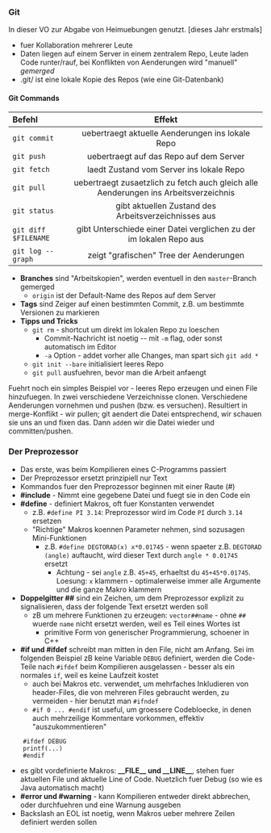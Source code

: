 ### Git

In dieser VO zur Abgabe von Heimuebungen genutzt. [dieses Jahr erstmals]

* fuer Kollaboration mehrerer Leute
* Daten liegen auf einem Server in einem zentralem Repo, Leute laden Code runter/rauf, bei Konflikten von Aenderungen wird "manuell" *gemerged*
* .git/ ist eine lokale Kopie des Repos (wie eine Git-Datenbank)

#### Git Commands

Befehl | Effekt
 :--- | :---:
|```git commit``` |uebertraegt aktuelle Aenderungen ins lokale Repo
|```git push``` |uebertraegt auf das Repo auf dem Server
|```git fetch```| laedt Zustand vom Server ins lokale Repo
|```git pull``` |uebertraegt zusaetzlich zu fetch auch gleich alle Aenderungen ins Arbeitsverzeichnis
|```git status```|gibt aktuellen Zustand des Arbeitsverzeichnisses aus
|```git diff $FILENAME```|gibt Unterschiede einer Datei verglichen zu der im lokalen Repo aus
|```git log --graph```|zeigt "grafischen" Tree der Aenderungen

* **Branches** sind "Arbeitskopien", werden eventuell in den  ```master```-Branch gemerged
    * ```origin``` ist der Default-Name des Repos auf dem Server
* **Tags** sind Zeiger auf einen bestimmten Commit, z.B. um bestimmte Versionen zu markieren
* **Tipps und Tricks**
    * ```git rm``` - shortcut um direkt im lokalen Repo zu loeschen
        * Commit-Nachricht ist noetig -- mit ```-m``` flag, oder sonst automatisch im Editor
        * ```-a``` Option - addet vorher alle Changes, man spart sich ```git add *```
    * ```git init --bare``` initialisiert leeres Repo
    * ```git pull``` ausfuehren, bevor man die Arbeit anfaengt

Fuehrt noch ein simples Beispiel vor - leeres Repo erzeugen und einen File hinzufuegen. In zwei verschiedene Verzeichnisse clonen. Verschiedene Aenderungen vornehmen und pushen (bzw. es versuchen).
Resultiert in merge-Konflikt - wir pullen; git aendert die Datei entsprechend, wir schauen sie uns an und fixen das. Dann ```add```en wir die Datei wieder und committen/pushen.

### Der Preprozessor

* Das erste, was beim Kompilieren eines C-Programms passiert
* Der Preprozessor ersetzt prinzipiell nur Text
* Kommandos fuer den Preprozessor beginnen mit einer Raute (#)
* **#include** - Nimmt eine gegebene Datei und fuegt sie in den Code ein
* **#define** - definiert Makros, oft fuer Konstanten verwendet
    * z.B. ```#define PI 3.14```: Preprozessor wird im Code ```PI``` durch ```3.14``` ersetzen
    * "Richtige" Makros koennen Parameter nehmen, sind sozusagen Mini-Funktionen
        * z.B. ```#define DEGTORAD(x) x*0.01745``` - wenn spaeter z.B. ```DEGTORAD (angle)``` auftaucht, wird dieser Text durch ```angle * 0.01745``` ersetzt
            * Achtung - sei ```angle``` z.B. ```45+45```, erhaeltst du ```45+45*0.01745```. Loesung: ```x``` klammern - optimalerweise immer alle Argumente und die ganze Makro klammern
* **Doppelgitter ##** sind ein Zeichen, um dem Preprozessor explizit zu signalisieren, dass der folgende Text ersetzt werden soll
    * zB um mehrere Funktionen zu erzeugen: ```vector##name``` - ohne ```##``` wuerde ```name``` nicht ersetzt werden, weil es Teil eines Wortes ist
        * primitive Form von generischer Programmierung, schoener in C++
* **#if und #ifdef** schreibt man mitten in den File, nicht am Anfang. Sei im folgenden Beispiel zB keine Variable ```DEBUG``` definiert, werden die Code-Teile nach ```#ifdef``` beim Kompilieren ausgelassen - besser als ein normales ```if```, weil es keine Laufzeit kostet
    * auch bei Makros etc. verwendet, um mehrfaches Inkludieren von header-Files, die von mehreren Files gebraucht werden, zu vermeiden - hier benutzt man ```#ifndef```
    * ```#if 0 ... #endif``` ist useful, um groessere Codebloecke, in denen auch mehrzeilige Kommentare vorkommen, effektiv "auszukommentieren"
```
    #ifdef DEBUG
    printf(...)
    #endif
```
* es gibt vordefinierte Makros: **\_\_FILE\_\_ und \_\_LINE\_\_**, stehen fuer aktuellen File und aktuelle Line of Code. Nuetzlich fuer Debug (so wie es Java automatisch macht)
* **#error und #warning** - kann Kompilieren entweder direkt abbrechen, oder durchfuehren und eine Warnung ausgeben
* Backslash an EOL ist noetig, wenn Makros ueber mehrere Zeilen definiert werden sollen
